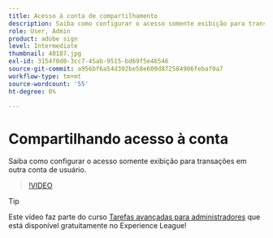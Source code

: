 ```yaml
---
title: Acesso à conta de compartilhamento
description: Saiba como configurar o acesso somente exibição para transações na conta de outro usuário
role: User, Admin
product: adobe sign
level: Intermediate
thumbnail: 40187.jpg
exl-id: 3154f0d0-3cc7-45ab-9515-bd69f5e46546
source-git-commit: a956bf6a54d392be58e609d872584906febaf0a7
workflow-type: tm+mt
source-wordcount: '55'
ht-degree: 0%

---
```


# Compartilhando acesso à conta

Saiba como configurar o acesso somente exibição para transações em outra conta de usuário.

>[!VIDEO](https://video.tv.adobe.com/v/40187?hidetitle=true)

>[!TIP]
>
>Este vídeo faz parte do curso [Tarefas avançadas para administradores](https://experienceleague.adobe.com/?recommended=Sign-A-1-2020.1) que está disponível gratuitamente no Experience League!
